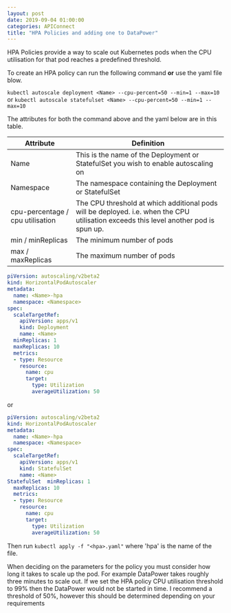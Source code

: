 ```yaml
---
layout: post
date: 2019-09-04 01:00:00
categories: APIConnect
title: "HPA Policies and adding one to DataPower"
---
```


HPA Policies provide a way to scale out Kubernetes pods when the CPU utilisation for that pod reaches a predefined threshold.

<!--more-->
To create an HPA policy can run the following command **or** use the yaml file blow.

`kubectl autoscale deployment <Name> --cpu-percent=50 --min=1 --max=10`
or
`kubectl autoscale statefulset <Name> --cpu-percent=50 --min=1 --max=10`

The attributes for both the command above and the yaml below are in this table.

| Attribute | Definition |
| --------- | ---------- |
|  Name | This is the name of the Deployment or StatefulSet you wish to enable autoscaling on |
| Namespace   |  The namespace containing the Deployment or StatefulSet |
| cpu-percentage / cpu utilisation | The CPU threshold at which additional pods will be deployed. i.e. when the CPU utilisation exceeds this level another pod is spun up. |
| min  / minReplicas  | The minimum number of pods   |
| max / maxReplicas  | The maximum number of pods   |

```yaml
piVersion: autoscaling/v2beta2
kind: HorizontalPodAutoscaler
metadata:
  name: <Name>-hpa
  namespace: <Namespace>
spec:
  scaleTargetRef:
    apiVersion: apps/v1
    kind: Deployment
    name: <Name>
  minReplicas: 1
  maxReplicas: 10
  metrics:
  - type: Resource
    resource:
      name: cpu
      target:
        type: Utilization
        averageUtilization: 50
```
or
```yaml
piVersion: autoscaling/v2beta2
kind: HorizontalPodAutoscaler
metadata:
  name: <Name>-hpa
  namespace: <Namespace>
spec:
  scaleTargetRef:
    apiVersion: apps/v1
    kind: StatefulSet
    name: <Name>
StatefulSet  minReplicas: 1
  maxReplicas: 10
  metrics:
  - type: Resource
    resource:
      name: cpu
      target:
        type: Utilization
        averageUtilization: 50
```
Then run `kubectl apply -f "<hpa>.yaml"` where 'hpa' is the name of the file.

When deciding on the parameters for the policy you must consider how long it takes to scale up the pod. For example DataPower takes roughly three minutes to scale out. If we set the HPA policy CPU utilisation threshold to 99% then the DataPower would not be started in time. I recommend a threshold of 50%, however this should be determined depending on your requirements
